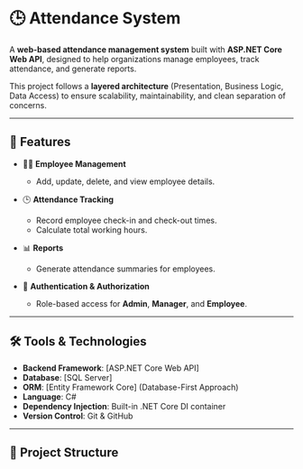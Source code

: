 # 🕒 Attendance System  

A **web-based attendance management system** built with **ASP.NET Core Web API**, designed to help organizations manage employees, track attendance, and generate reports.  

This project follows a **layered architecture** (Presentation, Business Logic, Data Access) to ensure scalability, maintainability, and clean separation of concerns.  

---

## 🚀 Features  

- 👨‍💼 **Employee Management**  
  - Add, update, delete, and view employee details.  

- 🕒 **Attendance Tracking**  
  - Record employee check-in and check-out times.  
  - Calculate total working hours.  

- 📊 **Reports**  
  - Generate attendance summaries for employees.  

- 🔐 **Authentication & Authorization**  
  - Role-based access for **Admin**, **Manager**, and **Employee**.  

---

## 🛠️ Tools & Technologies  

- **Backend Framework**: [ASP.NET Core Web API]
- **Database**: [SQL Server]  
- **ORM**: [Entity Framework Core] (Database-First Approach)  
- **Language**: C#  
- **Dependency Injection**: Built-in .NET Core DI container  
- **Version Control**: Git & GitHub  

---

## 📂 Project Structure  

